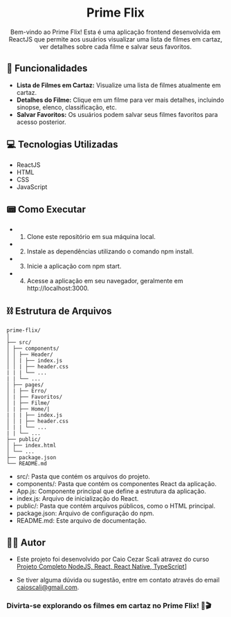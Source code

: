 <h1 align="center">Prime Flix</h1>

<p align="center"> Bem-vindo ao Prime Flix! Esta é uma aplicação frontend desenvolvida em ReactJS que permite aos usuários visualizar uma lista de filmes em cartaz, ver detalhes sobre cada filme e salvar seus favoritos.
    <br> 
</p>

## 📝 Funcionalidades

- **Lista de Filmes em Cartaz:** Visualize uma lista de filmes atualmente em cartaz.
- **Detalhes do Filme:** Clique em um filme para ver mais detalhes, incluindo sinopse, elenco, classificação, etc.
- **Salvar Favoritos:** Os usuários podem salvar seus filmes favoritos para acesso posterior.

## 💻 Tecnologias Utilizadas

- ReactJS
- HTML
- CSS
- JavaScript

## 📟 Como Executar

- 1. Clone este repositório em sua máquina local.
- 2. Instale as dependências utilizando o comando npm install.
- 3. Inicie a aplicação com npm start.
- 4. Acesse a aplicação em seu navegador, geralmente em http://localhost:3000.

## ⛓️ Estrutura de Arquivos

```
prime-flix/
│
├── src/
│ ├── components/
│ │ ├── Header/
│ │ | ├── index.js
│ │ | ├── header.css
| | | └── ...
| | └── ...
│ ├── pages/
│ | ├── Erro/
│ | ├── Favoritos/
│ | ├── Filme/
│ | ├── Home/|
| | | ├── index.js
│ │ | ├── header.css
│ | | └── ...
| | └── ...
├── public/
│ ├── index.html
│ └── ...
├── package.json
└── README.md

```

- src/: Pasta que contém os arquivos do projeto.
- components/: Pasta que contém os componentes React da aplicação.
- App.js: Componente principal que define a estrutura da aplicação.
- index.js: Arquivo de inicialização do React.
- public/: Pasta que contém arquivos públicos, como o HTML principal.
- package.json: Arquivo de configuração do npm.
- README.md: Este arquivo de documentação.

## 🙍‍♂️ Autor

- Este projeto foi desenvolvido por Caio Cezar Scali atravez do curso [Projeto Completo NodeJS, React, React Native, TypeScript](https://www.udemy.com/course/dev-fullstack/)]

- Se tiver alguma dúvida ou sugestão, entre em contato através do email [caioscali@gmail.com](mailto:caioscali@gmail.com).

### Divirta-se explorando os filmes em cartaz no Prime Flix! 🍿🎬
